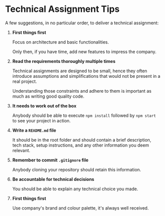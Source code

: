 # Technical Assignment Tips

A few suggestions, in no particular order, to deliver a technical assignment:

1. **First things first**

   Focus on architecture and basic functionalities.

   Only then, if you have time, add new features to impress the company.

1. **Read the requirements thoroughly multiple times**

   Technical assignments are designed to be small, hence they often introduce assumptions and simplifications that would not be present in a real project.

   Understanding those constraints and adhere to them is important as much as writing good quality code.

1. **It needs to work out of the box**

   Anybody should be able to execute `npm install` followed by `npm start` to see your project in action.

1. **Write a `README.md` file**

   It should be in the root folder and should contain a brief description, tech stack, setup instructions, and any other information you deem relevant.

1. **Remember to commit `.gitignore` file**

   Anybody cloning your repository should retain this information.

1. **Be accountable for technical decisions**

   You should be able to explain any technical choice you made.

1. **First things first**

   Use company's brand and colour palette, it's always well received.
